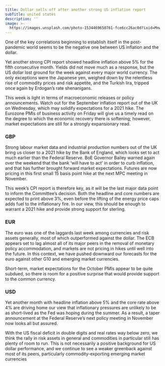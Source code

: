 ```yaml
---
title: Dollar sells off after another strong US inflation report
subTitle: united states
description: ''
image: >-
  https://images.unsplash.com/photo-1534469650761-fce6cc26ac0d?ixid=MnwxMjA3fDB8MHxwaG90by1wYWdlfHx8fGVufDB8fHx8&ixlib=rb-1.2.1&auto=format&fit=crop&w=2342&q=80
---
```


One of the key correlations beginning to establish itself in the post-pandemic world seems to be the negative one between US inflation and the dollar.

Yet another strong CPI report showed headline inflation above 5% for the fifth consecutive month. Yields did not move much as a response, but the US dollar lost ground for the week against every major world currency. The only exceptions were the Japanese yen, weighed down by the relentless rise of commodity prices and risk appetite, and the Turkish lira, tripped once again by Erdogan’s rate shenanigans.

This week is light in terms of macroeconomic releases or policy announcements. Watch out for the September inflation report out of the UK on Wednesday, which may solidify expectations for a 2021 hike. The Eurozone PMIs of business activity on Friday will give us a timely read on the degree to which the economic recovery there is softening; however, market expectations are still for a strongly expansionary read.

### GBP

Strong labour market data and industrial production numbers out of the UK bring us closer to a 2021 hike by the Bank of England, which looks set to act much earlier than the Federal Reserve. BoE Governor Bailey warned again over the weekend that the bank ‘will have to act’ in order to curb inflation, and that has further brought forward market expectations. Futures are now pricing in this first small 15 basis point hike at the next MPC meeting in November.

This week’s CPI report is therefore key, as it will be the last major data point to inform the Committee’s decision. Both the headline and core numbers are expected to print above 3%, even before the lifting of the energy price caps adds fuel to the inflationary fire. In our view, this should be enough to warrant a 2021 hike and provide strong support for sterling.

### EUR

The euro was one of the laggards last week among currencies and risk assets generally, most of which outperformed against the dollar. The ECB appears set to lag almost all of its major peers in the removal of monetary policy accommodation, and markets are not pricing in hikes until well into the future. In this context, we have pushed downward our forecasts for the euro against other G10 and emerging market currencies.

Short-term, market expectations for the October PMIs appear to be quite subdued, so there is room for a positive surprise that would provide support to the common currency.

### USD

Yet another month with headline inflation above 5% and the core rate above 4% are driving home our view that inflationary pressures are unlikely to be as short-lived as the Fed was hoping during the summer. As a result, a taper announcement at the Federal Reserve’s next policy meeting in November now looks all but assured.

With the US fiscal deficit in double digits and real rates way below zero, we think the rally in risk assets in general and commodities in particular still has plenty of room to run. This is not necessarily a positive background for US dollar performance, and we continue to see a weaker greenback against most of its peers, particularly commodity-exporting emerging market currencies
